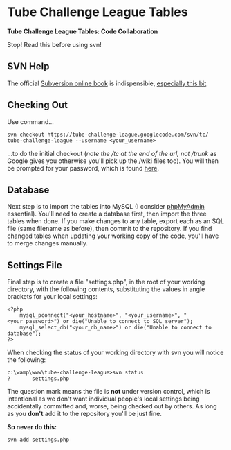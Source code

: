 # Tube Challenge League Tables #

**Tube Challenge League Tables: Code Collaboration**

Stop! Read this before using svn!

## SVN Help ##
The official [Subversion online book](http://svnbook.red-bean.com/en/1.5/index.html) is indispensible, [especially this bit](http://svnbook.red-bean.com/en/1.5/svn.tour.cycle.html).

## Checking Out ##
Use command...
```
svn checkout https://tube-challenge-league.googlecode.com/svn/tc/ tube-challenge-league --username <your_username>
```
...to do the initial checkout (_note the /tc at the end of the url, not /trunk_ as Google gives you otherwise you'll pick up the /wiki files too). You will then be prompted for your password, which is found [here](http://code.google.com/hosting/settings).

## Database ##
Next step is to import the tables into MySQL (I consider [phpMyAdmin](http://www.phpmyadmin.net/home_page/index.php) essential). You'll need to create a database first, then import the three tables when done. If you make changes to any table, export each as an SQL file (same filename as before), then commit to the repository. If you find changed tables when updating your working copy of the code, you'll have to merge changes manually.

## Settings File ##
Final step is to create a file "settings.php", in the root of your working directory, with the following contents, substituting the values in angle brackets for your local settings:
```
<?php
	mysql_pconnect("<your_hostname>", "<your_username>", "<your_password>") or die("Unable to connect to SQL server");
	mysql_select_db("<your_db_name>") or die("Unable to connect to database");
?>
```

When checking the status of your working directory with svn you will notice the following:
```
c:\wamp\www\tube-challenge-league>svn status
?       settings.php
```

The question mark means the file is **not** under version control, which is intentional as we don't want individual people's local settings being accidentally committed and, worse, being checked out by others. As long as you **don't** add it to the repository you'll be just fine.

**So never do this:**
```
svn add settings.php
```